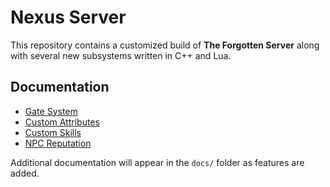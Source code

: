 # Nexus Server

This repository contains a customized build of **The Forgotten Server** along with several new subsystems written in C++ and Lua.

## Documentation

- [Gate System](docs/gate_system.md)
- [Custom Attributes](docs/custom_attributes.md)
- [Custom Skills](docs/custom_skills.md)
- [NPC Reputation](docs/npc_reputation.md)

Additional documentation will appear in the `docs/` folder as features are added.
